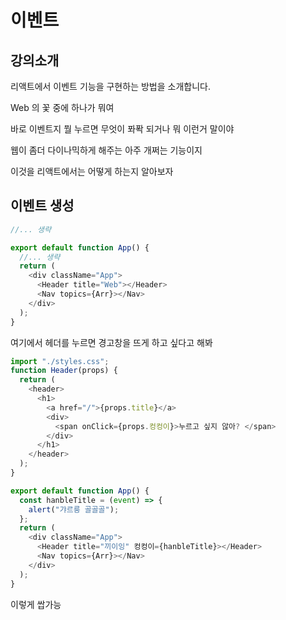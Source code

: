 # 이벤트

## 강의소개

리액트에서 이벤트 기능을 구현하는 방법을 소개합니다.

Web 의 꽃 중에 하나가 뭐여

바로 이벤트지 뭘 누르면 무엇이 퐈퐉 되거나 뭐 이런거 말이야

웹이 좀더 다이나믹하게 해주는 아주 개쩌는 기능이지

이것을 리액트에서는 어떻게 하는지 알아보자

## 이벤트 생성

```js
//... 생략

export default function App() {
  //... 생략
  return (
    <div className="App">
      <Header title="Web"></Header>
      <Nav topics={Arr}></Nav>
    </div>
  );
}
```

여기에서 헤더를 누르면 경고창을 뜨게 하고 싶다고 해봐

```js
import "./styles.css";
function Header(props) {
  return (
    <header>
      <h1>
        <a href="/">{props.title}</a>
        <div>
          <span onClick={props.컹컹이}>누르고 싶지 않아? </span>
        </div>
      </h1>
    </header>
  );
}

export default function App() {
  const hanbleTitle = (event) => {
    alert("갸르릉 골골골");
  };
  return (
    <div className="App">
      <Header title="끼이잉" 컹컹이={hanbleTitle}></Header>
      <Nav topics={Arr}></Nav>
    </div>
  );
}
```

이렇게 쌉가능
